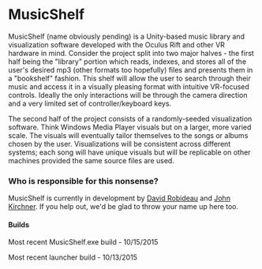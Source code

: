 # MusicShelf 

MusicShelf (name obviously pending) is a Unity-based music library and visualization software developed with the Oculus Rift and other VR hardware in mind. Consider the project split into two major halves - the first half being the "library" portion which reads, indexes, and stores all of the user's desired mp3 (other formats too hopefully) files and presents them in a "bookshelf" fashion. This shelf will allow the user to search through their music and access it in a visually pleasing format with intuitive VR-focused controls. Ideally the only interactions will be through the camera direction and a very limited set of controller/keyboard keys.

The second half of the project consists of a randomly-seeded visualization software. Think Windows Media Player visuals but on a larger, more varied scale. The visuals will eventually tailor themselves to the songs or albums chosen by the user. Visualizations will be consistent across different systems; each song will have unique visuals but will be replicable on other machines provided the same source files are used.

### Who is responsible for this nonsense?

MusicShelf is currently in development by [David Robideau](https://github.com/robideau) and [John Kirchner](https://github.com/Jjjohn). If you help out, we'd be glad to throw your name up here too.


#### Builds
Most recent MusicShelf.exe build - 10/15/2015

Most recent launcher build - 10/13/2015

